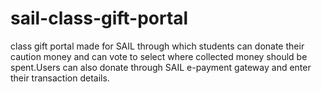 # sail-class-gift-portal
class gift portal made for SAIL through which students can donate their caution money and can vote to select where collected money should be spent.Users can also donate through SAIL e-payment gateway and enter their transaction details. 
